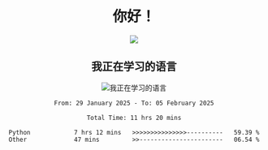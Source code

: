 <div align="center">
<h1>你好！</h1>
  
<a href="https://github.com/ikun0014">
    <img align="center" src="https://github-readme-stats-sigma-five.vercel.app/api?username=ikun0014&include_all_commits=true&show_icons=true&count_private=true&locale=cn&bg_color=0,EC6C6C,FFD479,FFFC79,73FA79,73FDFF,D783FF" />
  </a>
</div>

<div align="center">
<h2>我正在学习的语言</h2>
  
![我正在学习的语言](https://skillicons.dev/icons?i=python,nodejs,vue,html,dart)

</div>

<div align="center">
<!--START_SECTION:waka-->

```txt
From: 29 January 2025 - To: 05 February 2025

Total Time: 11 hrs 20 mins

Python            7 hrs 12 mins   >>>>>>>>>>>>>>>----------   59.39 %
Other             47 mins         >>-----------------------   06.54 %
```

<!--END_SECTION:waka-->

</div>

